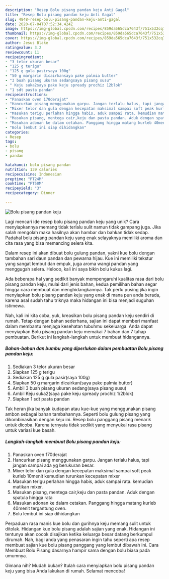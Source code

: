 ```yaml
---
description: "Resep Bolu pisang pandan keju Anti Gagal"
title: "Resep Bolu pisang pandan keju Anti Gagal"
slug: 4848-resep-bolu-pisang-pandan-keju-anti-gagal
date: 2020-07-04T07:52:34.424Z
image: https://img-global.cpcdn.com/recipes/859da565dca7643f/751x532cq70/bolu-pisang-pandan-keju-foto-resep-utama.jpg
thumbnail: https://img-global.cpcdn.com/recipes/859da565dca7643f/751x532cq70/bolu-pisang-pandan-keju-foto-resep-utama.jpg
cover: https://img-global.cpcdn.com/recipes/859da565dca7643f/751x532cq70/bolu-pisang-pandan-keju-foto-resep-utama.jpg
author: Jesus Blake
ratingvalue: 3.2
reviewcount: 11
recipeingredient:
- "3 telor ukuran besar"
- "125 g terigu"
- "125 g gula pasirsaya 100g"
- "50 g margarin dicairkansaya pake palmia butter"
- "3 buah pisang ukuran sedangsaya pisang susu"
- " Keju suka2saya pake keju spready prochiz 12blok"
- "1 sdt pasta pandan"
recipeinstructions:
- "Panaskan oven 170derajat"
- "Hancurkan pisang menggunakan garpu. Jangan terlalu halus, tapi jangan sampai ada yg berukuran besar."
- "Mixer telor dan gula dengan kecepatan maksimal sampai soft peak kurleb 10menit kemudian turunkan kecepatan mixer"
- "Masukan terigu perlahan hingga habis, aduk sampai rata. kemudian matikan mixer."
- "Masukan pisang, mentega cair,keju dan pasta pandan. Aduk dengan spatula hingga rata"
- "Masukan adonan ke dalam cetakan. Panggang hingga matang kurleb 40menit tergantung oven."
- "Bolu lembut ini siap dihidangkan"
categories:
- Resep
tags:
- bolu
- pisang
- pandan

katakunci: bolu pisang pandan 
nutrition: 139 calories
recipecuisine: Indonesian
preptime: "PT24M"
cooktime: "PT50M"
recipeyield: "3"
recipecategory: Dinner

---
```



![Bolu pisang pandan keju](https://img-global.cpcdn.com/recipes/859da565dca7643f/751x532cq70/bolu-pisang-pandan-keju-foto-resep-utama.jpg)

Lagi mencari ide resep bolu pisang pandan keju yang unik? Cara menyiapkannya memang tidak terlalu sulit namun tidak gampang juga. Jika salah mengolah maka hasilnya akan hambar dan bahkan tidak sedap. Padahal bolu pisang pandan keju yang enak selayaknya memiliki aroma dan cita rasa yang bisa memancing selera kita.

Dalam resep ini akan dibuat bolu gulung pandan, yakni kue bolu dengan tambahan sari daun pandan dan pewarna hijau. Kue ini memiliki tekstur yang sangat lembut dan empuk, juga aroma wangi pandan yang menggugah selera. Helooo, kali ini saya bikin bolu kukus lagi.

Ada beberapa hal yang sedikit banyak mempengaruhi kualitas rasa dari bolu pisang pandan keju, mulai dari jenis bahan, kedua pemilihan bahan segar hingga cara membuat dan menghidangkannya. Tak perlu pusing jika ingin menyiapkan bolu pisang pandan keju yang enak di mana pun anda berada, karena asal sudah tahu triknya maka hidangan ini bisa menjadi suguhan istimewa.


Nah, kali ini kita coba, yuk, kreasikan bolu pisang pandan keju sendiri di rumah. Tetap dengan bahan sederhana, sajian ini dapat memberi manfaat dalam membantu menjaga kesehatan tubuhmu sekeluarga. Anda dapat menyiapkan Bolu pisang pandan keju memakai 7 bahan dan 7 tahap pembuatan. Berikut ini langkah-langkah untuk membuat hidangannya.

<!--inarticleads1-->

##### Bahan-bahan dan bumbu yang diperlukan dalam pembuatan Bolu pisang pandan keju:

1. Sediakan 3 telor ukuran besar
1. Siapkan 125 g terigu
1. Sediakan 125 g gula pasir(saya 100g)
1. Siapkan 50 g margarin dicairkan(saya pake palmia butter)
1. Ambil 3 buah pisang ukuran sedang(saya pisang susu)
1. Ambil  Keju suka2(saya pake keju spready prochiz 1/2blok)
1. Siapkan 1 sdt pasta pandan


Tak heran jika banyak kudapan atau kue-kue yang menggunakan pisang ambon sebagai bahan tambahannya. Seperti bolu gulung pisang yang dikombinasikan dengan keju ini. Resep bolu panggang pisang menarik untuk dicoba. Karena ternyata tidak sedikit yang menyukai rasa pisang untuk variasi kue basah. 

<!--inarticleads2-->

##### Langkah-langkah membuat Bolu pisang pandan keju:

1. Panaskan oven 170derajat
1. Hancurkan pisang menggunakan garpu. Jangan terlalu halus, tapi jangan sampai ada yg berukuran besar.
1. Mixer telor dan gula dengan kecepatan maksimal sampai soft peak kurleb 10menit kemudian turunkan kecepatan mixer
1. Masukan terigu perlahan hingga habis, aduk sampai rata. kemudian matikan mixer.
1. Masukan pisang, mentega cair,keju dan pasta pandan. Aduk dengan spatula hingga rata
1. Masukan adonan ke dalam cetakan. Panggang hingga matang kurleb 40menit tergantung oven.
1. Bolu lembut ini siap dihidangkan


Perpaduan rasa manis kue bolu dan gurihnya keju memang sulit untuk ditolak. Hidangan kue bolu pisang adalah sajian yang enak. Hidangan ini tentunya akan cocok disajikan ketika keluarga besar datang berkumpul dirumah. Nah, bagi anda yang penasaran ingin tahu seperti apa resep membuat sajian kue bolu pisang panggang yang lembut dibawah ini. Cara Membuat Bolu Pisang dasarnya hampir sama dengan bolu biasa pada umumnya. 

Gimana nih? Mudah bukan? Itulah cara menyiapkan bolu pisang pandan keju yang bisa Anda lakukan di rumah. Selamat mencoba!
